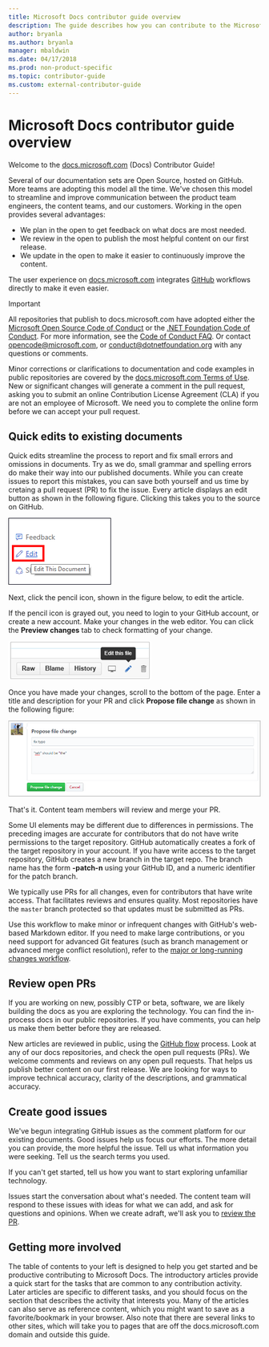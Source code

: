 ```yaml
---
title: Microsoft Docs contributor guide overview
description: The guide describes how you can contribute to the Microsoft documentation site docs.microsoft.com.
author: bryanla
ms.author: bryanla
manager: mbaldwin
ms.date: 04/17/2018
ms.prod: non-product-specific
ms.topic: contributor-guide
ms.custom: external-contributor-guide
---
```


# Microsoft Docs contributor guide overview

Welcome to the [docs.microsoft.com](https://docs.microsoft.com) (Docs)
Contributor Guide!

Several of our documentation sets are Open Source, hosted on GitHub. More
teams are adopting this model all the time. We've chosen this model to
streamline and improve communication between the product team engineers,
the content teams, and our customers. Working in the open provides several
advantages:

- We plan in the open to get feedback on what docs are most needed.
- We review in the open to publish the most helpful content on our first release.
- We update in the open to make it easier to continuously improve the content.

The user experience on [docs.microsoft.com](https://docs.microsoft.com) integrates
[GitHub](https://github.com) workflows directly to make it even easier.

> [!IMPORTANT]
> All repositories that publish to docs.microsoft.com have adopted either the [Microsoft Open Source Code of Conduct](https://opensource.microsoft.com/codeofconduct/) or the [.NET Foundation Code of Conduct](https://dotnetfoundation.org/code-of-conduct). For more information, see the [Code of Conduct FAQ](https://opensource.microsoft.com/codeofconduct/faq/). Or contact [opencode@microsoft.com](mailto:opencode@microsoft.com), or [conduct@dotnetfoundation.org](mailto:conduct@dotnetfoundation.org) with any questions or comments.<br>
>
> Minor corrections or clarifications to documentation and code examples in public repositories are covered by the [docs.microsoft.com Terms of Use](https://docs.microsoft.com/legal/termsofuse). New or significant changes will generate a comment in the pull request, asking you to submit an online Contribution License Agreement (CLA) if you are not an employee of Microsoft. We need you to complete the online form before we can accept your pull request.

## Quick edits to existing documents

Quick edits streamline the process to report and fix small errors and
omissions in documents. Try as we do, small grammar and spelling errors
do make their way into our published documents. While you can create issues
to report this mistakes, you can save both yourself and us time by cretaing
a pull request (PR) to fix the issue. Every article displays an edit button
as shown in the following figure. Clicking this takes you to the source
on GitHub.

![Location of the Edit link](./media/index/edit-article.png)

Next, click the pencil icon, shown in the figure below, to edit the article.

If the pencil icon is grayed out, you need to login to your GitHub account,
or create a new account. Make your changes in the web editor. You can click
the **Preview changes** tab to check formatting of your change.

![Location of the pencil icon](./media/index/editicon.png)

Once you have made your changes, scroll to the bottom of the page. Enter a
title and description for your PR and click **Propose file change**
as shown in the following figure:

![proposing your change](./media/index/submit-pull-request.png)

That's it. Content team members will review and merge your PR.

Some UI elements may be different due to differences in permissions. The
preceding images are accurate for contributors that do not have write
permissions to the target repository. GitHub automatically creates a fork
of the target repository in your account. If you have write access to the
target repository, GitHub creates a new branch in the target repo. The
branch name has the form **<GitHubId>-patch-n** using your GitHub ID,
and a numeric identifier for the patch branch.

We typically use PRs for all changes, even for contributors that have
write access. That facilitates reviews and ensures quality. Most repositories
have the `master` branch protected so that updates must be submitted as PRs.

Use this workflow to make minor or infrequent changes with GitHub's web-based
Markdown editor. If you need to make large contributions, or you need support
for advanced Git features (such as branch management or advanced merge conflict
resolution), refer to the [major or long-running changes workflow](full-workflow.md).

## Review open PRs

If you are working on new, possibly CTP or beta, software, we are likely
building the docs as you are exploring the technology. You can find the
in-process docs in our public repositories. If you have comments, you can
help us make them better before they are released.

New articles are reviewed in public, using the [GitHub flow](https://guides.github.com/introduction/flow/)
process. Look at any of our docs repositories, and check the open pull
requests (PRs). We welcome comments and reviews on any open pull requests.
That helps us publish better content on our first release. We are looking
for ways to improve technical accuracy, clarity of the descriptions, and
grammatical accuracy.

## Create good issues

We've begun integrating GitHub issues as the comment platform for our
existing documents. Good issues help us focus our efforts. The more detail
you can provide, the more helpful the issue. Tell us what information you
were seeking. Tell us the search terms you used.

If you can't get started, tell us how you want to start exploring unfamiliar
technology.

Issues start the conversation about what's needed. The content team will
respond to these issues with ideas for what we can add, and ask for questions
and opinions. When we create adraft, we'll ask you to [review the PR](#review-open-prs).


## Getting more involved

The table of contents to your left is designed to help you get started
and be productive contributing to Microsoft Docs. The introductory
articles provide a quick start for the tasks that are common to any
contribution activity. Later articles are specific to different tasks,
and you should focus on the section that describes the activity that
interests you. Many of the articles can also serve as reference content,
which you might want to save as a favorite/bookmark in your browser. Also
note that there are several links to other sites, which will take you to
pages that are off the docs.microsoft.com domain and outside this guide.
